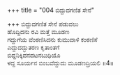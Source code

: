 +++
title = "004 ಬಿದ್ದುದಗಣಿತ ಸೇನೆ"

+++
ಬಿದ್ದುದಗಣಿತ ಸೇನೆ ಪಡುವಲು  
ಹೊದ್ದಿದನು ರವಿ ಮತ್ತೆ ಮೂಡಣ  
ಗದ್ದುಗೆಯ ವೆಂಠಣಿಸಿದನು ಕುಮುದಾಳಿ ಕಂಠಣಿಸೆ  
ಎದ್ದುದದ್ಭುತರಣ ಕೃತಾಂತಗೆ  
ಬಿದ್ದನಿಕ್ಕಿದನದಟನಬುಧಿಯೊ  
ಳದ್ದ ಸೂರ್ಯನ ಬಿಂಬವೆದ್ದುದು ಮೂಡಣದ್ರಿಯಲಿ      ॥4॥